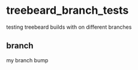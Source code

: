 # treebeard_branch_tests

testing treebeard builds with on different branches

## branch

my branch bump
